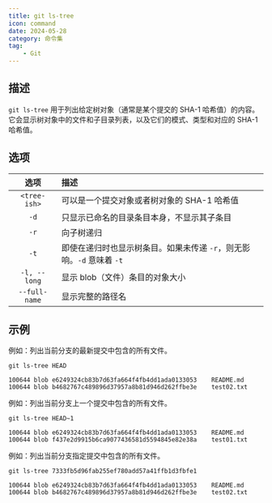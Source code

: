 ```yaml
---
title: git ls-tree
icon: command
date: 2024-05-28
category: 命令集
tag:
    - Git
---
```


## 描述

`git ls-tree` 用于列出给定树对象（通常是某个提交的 SHA-1 哈希值）的内容。它会显示树对象中的文件和子目录列表，以及它们的模式、类型和对应的 SHA-1 哈希值。

## 选项

|  选项  |  描述  |
|  :----:  |  :----  |
|  `<tree-ish>`  |  可以是一个提交对象或者树对象的 SHA-1 哈希值  |
|  `-d`  |  只显示已命名的目录条目本身，不显示其子条目  |
|  `-r`  |  向子树递归  |
|  `-t`  |  即使在递归时也显示树条目。如果未传递 `-r`，则无影响。`-d` 意味着 `-t`  |
|  `-l, --long`  |  显示 blob（文件）条目的对象大小  |
|  `--full-name`  |  显示完整的路径名  |

## 示例

例如：列出当前分支的最新提交中包含的所有文件。

```shell
git ls-tree HEAD

100644 blob e6249324cb83b7d63fa664f4fb4dd1ada0133053    README.md
100644 blob b4682767c489896d37957a8b81d946d262ffbe3e    test02.txt
```

例如：列出当前分支上一个提交中包含的所有文件。

```shell
git ls-tree HEAD~1

100644 blob e6249324cb83b7d63fa664f4fb4dd1ada0133053    README.md
100644 blob f437e2d9915b6ca9077436581d5594845e82e38a    test01.txt
```

例如：列出当前分支指定提交中包含的所有文件。

```shell
git ls-tree 7333fb5d96fab255ef780add57a41ffb1d3fbfe1

100644 blob e6249324cb83b7d63fa664f4fb4dd1ada0133053    README.md
100644 blob b4682767c489896d37957a8b81d946d262ffbe3e    test02.txt
```
